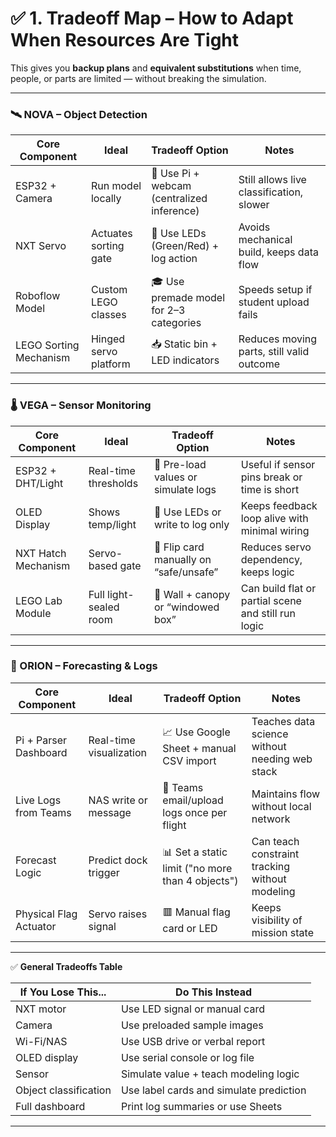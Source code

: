 
# ✅ 1. **Tradeoff Map** – How to Adapt When Resources Are Tight

This gives you **backup plans** and **equivalent substitutions** when time, people, or parts are limited — without breaking the simulation.

---

### 🛰️ NOVA – Object Detection

| Core Component | Ideal | Tradeoff Option | Notes |
|----------------|-------|-----------------|-------|
| ESP32 + Camera | Run model locally | 📸 Use Pi + webcam (centralized inference) | Still allows live classification, slower |
| NXT Servo | Actuates sorting gate | 🔦 Use LEDs (Green/Red) + log action | Avoids mechanical build, keeps data flow |
| Roboflow Model | Custom LEGO classes | 🎓 Use premade model for 2–3 categories | Speeds setup if student upload fails |
| LEGO Sorting Mechanism | Hinged servo platform | 📥 Static bin + LED indicators | Reduces moving parts, still valid outcome |

---

### 🌡️ VEGA – Sensor Monitoring

| Core Component | Ideal | Tradeoff Option | Notes |
|----------------|-------|-----------------|-------|
| ESP32 + DHT/Light | Real-time thresholds | 📄 Pre-load values or simulate logs | Useful if sensor pins break or time is short |
| OLED Display | Shows temp/light | 🔴 Use LEDs or write to log only | Keeps feedback loop alive with minimal wiring |
| NXT Hatch Mechanism | Servo-based gate | 🎯 Flip card manually on “safe/unsafe” | Reduces servo dependency, keeps logic |
| LEGO Lab Module | Full light-sealed room | 🧱 Wall + canopy or “windowed box” | Can build flat or partial scene and still run logic |

---

### 📡 ORION – Forecasting & Logs

| Core Component | Ideal | Tradeoff Option | Notes |
|----------------|-------|-----------------|-------|
| Pi + Parser Dashboard | Real-time visualization | 📈 Use Google Sheet + manual CSV import | Teaches data science without needing web stack |
| Live Logs from Teams | NAS write or message | 📂 Teams email/upload logs once per flight | Maintains flow without local network |
| Forecast Logic | Predict dock trigger | 📊 Set a static limit ("no more than 4 objects") | Can teach constraint tracking without modeling |
| Physical Flag Actuator | Servo raises signal | 🟥 Manual flag card or LED | Keeps visibility of mission state

---

✅ **General Tradeoffs Table**

| If You Lose This... | Do This Instead |
|----------------------|------------------|
| NXT motor | Use LED signal or manual card |
| Camera | Use preloaded sample images |
| Wi-Fi/NAS | Use USB drive or verbal report |
| OLED display | Use serial console or log file |
| Sensor | Simulate value + teach modeling logic |
| Object classification | Use label cards and simulate prediction |
| Full dashboard | Print log summaries or use Sheets

---


